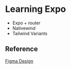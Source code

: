 
# Learning Expo

- Expo + router
- Nativewind
- Tailwind Variants


## Reference
[Figma Design](https://www.figma.com/design/AqwHSwQ6qGnIYPlKbIMEEo/Meditation-app-UI-(Community))

